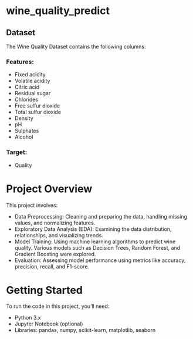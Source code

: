 # wine_quality_predict

## Dataset
The Wine Quality Dataset  contains the following columns:
### Features:
- Fixed acidity
- Volatile acidity
- Citric acid
- Residual sugar
- Chlorides
- Free sulfur dioxide
- Total sulfur dioxide
- Density
- pH
- Sulphates
- Alcohol

### Target:
- Quality

# Project Overview
This project involves:
- Data Preprocessing: Cleaning and preparing the data, handling missing values, and normalizing features.
- Exploratory Data Analysis (EDA): Examining the data distribution, relationships, and visualizing trends.
- Model Training: Using machine learning algorithms to predict wine quality. Various models such as Decision Trees, Random Forest, and Gradient Boosting were explored.
- Evaluation: Assessing model performance using metrics like accuracy, precision, recall, and F1-score.

# Getting Started
To run the code in this project, you’ll need:
- Python 3.x
- Jupyter Notebook (optional)
- Libraries: pandas, numpy, scikit-learn, matplotlib, seaborn





